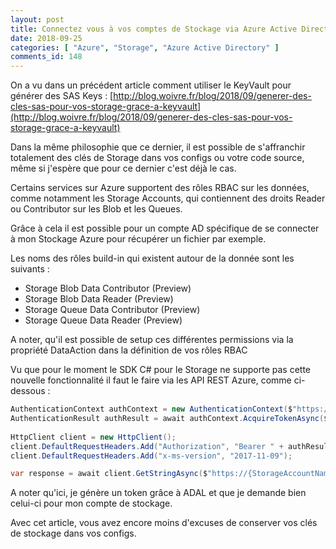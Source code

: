 ```yaml
---
layout: post
title: Connectez vous à vos comptes de Stockage via Azure Active Directory
date: 2018-09-25
categories: [ "Azure", "Storage", "Azure Active Directory" ]
comments_id: 148 
---
```


On a vu dans un précédent article comment utiliser le KeyVault pour générer des SAS Keys : [http://blog.woivre.fr/blog/2018/09/generer-des-cles-sas-pour-vos-storage-grace-a-keyvault](http://blog.woivre.fr/blog/2018/09/generer-des-cles-sas-pour-vos-storage-grace-a-keyvault)

Dans la même philosophie que ce dernier, il est possible de s'affranchir totalement des clés de Storage dans vos configs ou votre code source, même si j'espère que pour ce dernier c'est déjà le cas.

Certains services sur Azure supportent des rôles RBAC sur les données, comme notamment les Storage Accounts, qui contiennent des droits Reader ou Contributor sur les Blob et les Queues.

Grâce à cela il est possible pour un compte AD spécifique de se connecter à mon Stockage Azure pour récupérer un fichier par exemple.

Les noms des rôles build-in qui existent autour de la donnée sont les suivants :

* Storage Blob Data Contributor (Preview)
* Storage Blob Data Reader (Preview)
* Storage Queue Data Contributor (Preview)
* Storage Queue Data Reader (Preview)

A noter, qu'il est possible de setup ces différentes permissions via la propriété DataAction dans la définition de vos rôles RBAC

Vu que pour le moment le SDK C# pour le Storage ne supporte pas cette nouvelle fonctionnalité il faut le faire via les API REST Azure, comme ci-dessous :

```csharp
AuthenticationContext authContext = new AuthenticationContext($"https://login.microsoftonline.com/{TenantId}");
AuthenticationResult authResult = await authContext.AcquireTokenAsync($"https://{StorageAccountName}.blob.core.windows.net/", new ClientCredential(ApplicationId, SecretKey));
 
HttpClient client = new HttpClient(); 
client.DefaultRequestHeaders.Add("Authorization", "Bearer " + authResult.AccessToken);
client.DefaultRequestHeaders.Add("x-ms-version", "2017-11-09");

var response = await client.GetStringAsync($"https://{StorageAccountName}.blob.core.windows.net/{ContainerName}/{BlobName}"); 
```

A noter qu'ici, je génère un token grâce à ADAL et que je demande bien celui-ci pour mon compte de stockage.

Avec cet article, vous avez encore moins d'excuses de conserver vos clés de stockage dans vos configs.
